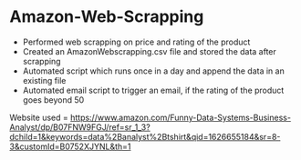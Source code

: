 # Amazon-Web-Scrapping

* Performed web scrapping on price and rating of the product
* Created an AmazonWebscrapping.csv file and stored the data after scrapping
* Automated script which runs once in a day and append the data in an existing file
* Automated email script to trigger an email, if the rating of the product goes beyond 50

Website used = https://www.amazon.com/Funny-Data-Systems-Business-Analyst/dp/B07FNW9FGJ/ref=sr_1_3?dchild=1&keywords=data%2Banalyst%2Btshirt&qid=1626655184&sr=8-3&customId=B0752XJYNL&th=1
